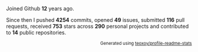 Joined Github **12** years ago.

Since then I pushed **4254** commits, opened **49** issues, submitted **116** pull requests, received **753** stars across **290** personal projects and contributed to **14** public repositories.

<p align="right"><sub>Generated using <a href="https://github.com/marketplace/actions/profile-readme-stats">teoxoy/profile-readme-stats</a></sub></p>
